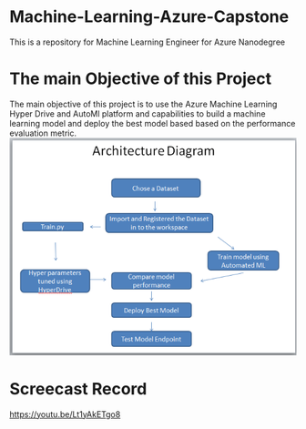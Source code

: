 # Machine-Learning-Azure-Capstone
This is a repository for Machine Learning Engineer for Azure Nanodegree
# The main Objective of this Project
The main objective of this project is to use the Azure Machine Learning Hyper Drive and AutoMl platform and capabilities to build a machine learning model and deploy the best model based based on the performance evaluation metric.
<img src='https://github.com/ohikhatemenG/Machine-Learning-Azure-Capstone/blob/main/Architecture%20Diagram%202.png'>



# Screecast Record
https://youtu.be/Lt1yAkETgo8
